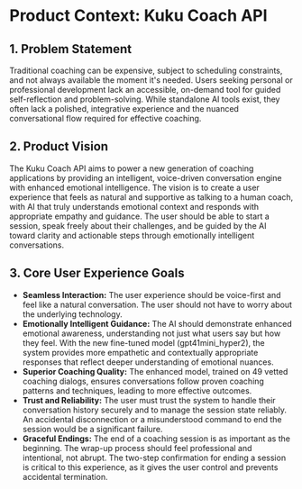 # Product Context: Kuku Coach API

## 1. Problem Statement

Traditional coaching can be expensive, subject to scheduling constraints, and not always available the moment it's needed. Users seeking personal or professional development lack an accessible, on-demand tool for guided self-reflection and problem-solving. While standalone AI tools exist, they often lack a polished, integrative experience and the nuanced conversational flow required for effective coaching.

## 2. Product Vision

The Kuku Coach API aims to power a new generation of coaching applications by providing an intelligent, voice-driven conversation engine with enhanced emotional intelligence. The vision is to create a user experience that feels as natural and supportive as talking to a human coach, with AI that truly understands emotional context and responds with appropriate empathy and guidance. The user should be able to start a session, speak freely about their challenges, and be guided by the AI toward clarity and actionable steps through emotionally intelligent conversations.

## 3. Core User Experience Goals

*   **Seamless Interaction:** The user experience should be voice-first and feel like a natural conversation. The user should not have to worry about the underlying technology.
*   **Emotionally Intelligent Guidance:** The AI should demonstrate enhanced emotional awareness, understanding not just what users say but how they feel. With the new fine-tuned model (gpt41mini_hyper2), the system provides more empathetic and contextually appropriate responses that reflect deeper understanding of emotional nuances.
*   **Superior Coaching Quality:** The enhanced model, trained on 49 vetted coaching dialogs, ensures conversations follow proven coaching patterns and techniques, leading to more effective outcomes.
*   **Trust and Reliability:** The user must trust the system to handle their conversation history securely and to manage the session state reliably. An accidental disconnection or a misunderstood command to end the session would be a significant failure.
*   **Graceful Endings:** The end of a coaching session is as important as the beginning. The wrap-up process should feel professional and intentional, not abrupt. The two-step confirmation for ending a session is critical to this experience, as it gives the user control and prevents accidental termination. 